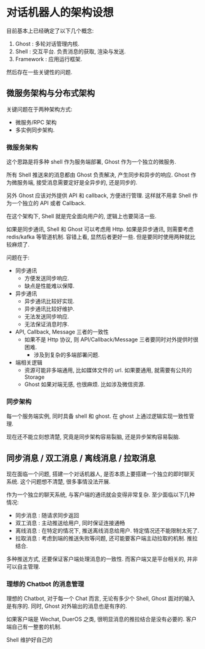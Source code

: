 # 对话机器人的架构设想


目前基本上已经确定了以下几个概念:

1. Ghost : 多轮对话管理内核.
2. Shell : 交互平台. 负责消息的获取, 渲染与发送.
3. Framework : 应用运行框架.

然后存在一些关键性的问题.

## 微服务架构与分布式架构

关键问题在于两种架构方式:

- 微服务/RPC 架构
- 多实例同步架构.

### 微服务架构

这个思路是将多种 shell 作为服务端部署, Ghost 作为一个独立的微服务.

所有 Shell 推送来的消息都由 Ghost 负责解决, 产生同步和异步的响应.
Ghost 作为微服务端, 接受消息需要定好是全异步的, 还是同步的.

另外 Ghost 应该对外提供 API 和 callback, 方便进行管理.
这样就不用拿 Shell 作为一个独立的 API 或者 Callback.

在这个架构下, Shell 就是完全面向用户的, 逻辑上也要简洁一些.


如果是同步通讯, Shell 和 Ghost 可以考虑用 Http.
如果是异步通讯, 则需要考虑 redis/kafka 等管道机制.
容错上看, 显然后者更好一些. 但是要同时使用两种就比较麻烦了.


问题在于:

+ 同步通讯
    - 方便发送同步响应.
    - 缺点是性能难以保障.
+ 异步通讯
    - 异步通讯比较好实现.
    - 异步通讯比较好维护.
    - 无法发送同步响应.
    - 无法保证消息时序.
+ API, Callback, Message 三者的一致性
    - 如果不是 Http 协议, 则 API/Callback/Message 三者要同时对外提供时很困难.
        - 涉及到复杂的多端部署问题.
+ 端相关逻辑
    - 资源可能非多端通用, 比如媒体文件的 url. 如果要通用, 就需要有公共的 Storage
    - Ghost 如果对端无感, 也很麻烦. 比如涉及微信资源.



### 同步架构

每一个服务端实例, 同时具备 shell 和 ghost. 在 ghost 上通过逻辑实现一致性管理.

现在还不能立刻想清楚, 究竟是同步架构容易裂脑, 还是异步架构容易裂脑.


## 同步消息 / 双工消息 / 离线消息 / 拉取消息

现在面临一个问题, 搭建一个对话机器人, 是否本质上要搭建一个独立的即时聊天系统.
这个问题想不清楚, 很多事情没法开展.

作为一个独立的聊天系统, 与客户端的通讯就会变得非常复杂. 至少面临以下几种情况:

- 同步消息 : 随请求同步返回
- 双工消息 : 主动推送给用户, 同时保证连接通畅
- 离线消息 : 在特定的情况下, 推送离线消息给用户. 特定情况还不能限制太死了.
- 拉取消息 : 考虑到端的推送失败等问题, 还可能要客户端主动拉取的机制. 推拉结合.

多种推送方式, 还要保证客户端处理消息的一致性. 而客户端又是平台相关的, 并非可以自主管理.

### 理想的 Chatbot 的消息管理

理想的 Chatbot, 对于每一个 Chat 而言, 无论有多少个 Shell, Ghost 面对的输入是有序的.
同时, Ghost 对外输出的消息也是有序的.

如果客户端是 Wechat, DuerOS 之类, 很明显消息的推拉结合是没有必要的. 客户端自己有一整套的机制.

Shell 维护好自己的
